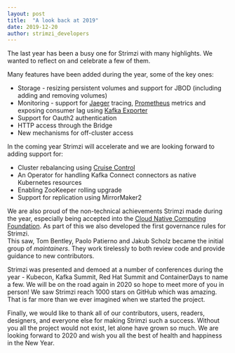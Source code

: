 ```yaml
---
layout: post
title:  "A look back at 2019"
date: 2019-12-20
author: strimzi_developers
---
```


The last year has been a busy one for Strimzi with many highlights. 
We wanted to reflect on and celebrate a few of them.

<!--more-->

Many features have been added during the year, some of the key ones:

* Storage - resizing persistent volumes and support for JBOD (including adding and removing volumes)
* Monitoring - support for [Jaeger](https://www.jaegertracing.io/) tracing, [Prometheus](https://prometheus.io/) metrics and exposing consumer lag using [Kafka Exporter](https://github.com/danielqsj/kafka_exporter)
* Support for Oauth2 authentication
* HTTP access through the Bridge
* New mechanisms for off-cluster access

In the coming year Strimzi will accelerate and we are looking forward to adding support for:

* Cluster rebalancing using [Cruise Control](https://github.com/linkedin/cruise-control)
* An Operator for handling Kafka Connect connectors as native Kubernetes resources
* Enabling ZooKeeper rolling upgrade
* Support for replication using MirrorMaker2

We are also proud of the non-technical achievements Strimzi made during the year, especially being accepted into the [Cloud Native Computing Foundation](https://www.cncf.io/). 
As part of this we also developed the first governance rules for Strimzi.  
This saw, Tom Bentley, Paolo Patierno and Jakub Scholz became the initial group of *maintainers*. 
They work tirelessly to both review code and provide guidance to new contributors. 

Strimzi was presented and demoed at a number of conferences during the year - Kubecon, Kafka Summit, Red Hat Summit and ContainerDays to name a few. 
We will be on the road again in 2020 so hope to meet more of you in person! 
We saw Strimzi reach 1000 stars on GitHub which was amazing. 
That is far more than we ever imagined when we started the project.

Finally, we would like to thank all of our contributors, users, readers, designers, and everyone else for making Strimzi such a success. 
Without you all the project would not exist, let alone have grown so much. 
We are looking forward to 2020 and wish you all the best of health and happiness in the New Year.
